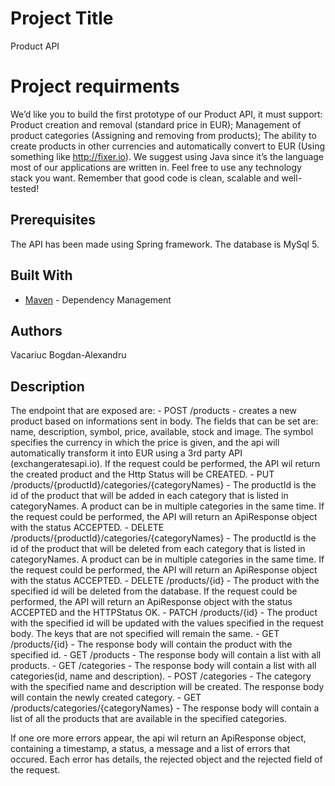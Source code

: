 # Project Title

Product API

# Project requirments

We’d like you to build the first prototype of our Product API, it must support:
Product creation and removal (standard price in EUR);
Management of product categories (Assigning and removing from products);
The ability to create products in other currencies and automatically convert to EUR (Using something like http://fixer.io).
We suggest using Java since it’s the language most of our applications are written in.
Feel free to use any technology stack you want.
Remember that good code is clean, scalable and well-tested!

## Prerequisites

The API has been made using Spring framework. The database is MySql 5.

## Built With

* [Maven](https://maven.apache.org/) - Dependency Management

## Authors

Vacariuc Bogdan-Alexandru

## Description

The endpoint that are exposed are:
	- POST /products - creates a new product based on informations sent in body. The fields that can be set are: name, description, symbol, price, available, stock and image.
		The symbol specifies the currency in which the price is given, and the api will automatically transform it into EUR using a 3rd party API (exchangeratesapi.io).
		If the request could be performed, the API wil return the created product and the Http Status will be CREATED.
	- PUT /products/{productId}/categories/{categoryNames} - The productId is the id of the product that will be added in each category that is listed in categoryNames. A product can be in multiple categories in the same time.
		If the request could be performed, the API will return an ApiResponse object with the status ACCEPTED.
	- DELETE /products/{productId}/categories/{categoryNames} - The productId is the id of the product that will be deleted from each category that is listed in categoryNames. A product can be in multiple categories in the same time.
		If the request could be performed, the API will return an ApiResponse object with the status ACCEPTED.
	- DELETE /products/{id} - The product with the specified id will be deleted from the database.
		If the request could be performed, the API will return an ApiResponse object with the status ACCEPTED and the HTTPStatus OK.
	- PATCH /products/{id} - The product with the specified id will be updated with the values specified in the request body. The keys that are not specified will remain the same.
	- GET /products/{id} - The response body will contain the product with the specified id.
	- GET /products - The response body will contain a list with all products.
	- GET /categories - The response body will contain a list with all categories(id, name and description).
	- POST /categories - The category with the specified name and description will be created. The response body will contain the newly created category.
	- GET /products/categories/{categoryNames} - The response body will contain a list of all the products that are available in the specified categories.
	
If one ore more errors appear, the api wil return an ApiResponse object, containing a timestamp, a status, a message and a list of errors that occured. Each error has details, the rejected object and the rejected field of the request.


